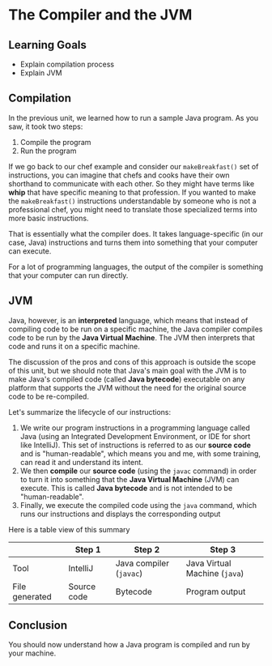 # The Compiler and the JVM

## Learning Goals

- Explain compilation process
- Explain JVM

## Compilation

In the previous unit, we learned how to run a sample Java program. As you saw,
it took two steps:

1. Compile the program
2. Run the program

If we go back to our chef example and consider our `makeBreakfast()` set of
instructions, you can imagine that chefs and cooks have their own shorthand to
communicate with each other. So they might have terms like **whip** that have
specific meaning to that profession. If you wanted to make the `makeBreakfast()`
instructions understandable by someone who is not a professional chef, you might
need to translate those specialized terms into more basic instructions.

That is essentially what the compiler does. It takes language-specific (in our
case, Java) instructions and turns them into something that your computer can
execute.

For a lot of programming languages, the output of the compiler is something that
your computer can run directly.

## JVM

Java, however, is an **interpreted** language, which means that instead of
compiling code to be run on a specific machine, the Java compiler compiles code
to be run by the **Java Virtual Machine**. The JVM then interprets that code and
runs it on a specific machine.

The discussion of the pros and cons of this approach is outside the scope of this
unit, but we should note that Java's main goal with the JVM is to make Java's
compiled code (called **Java bytecode**) executable on any platform that
supports the JVM without the need for the original source code to be re-compiled.

Let's summarize the lifecycle of our instructions:

1. We write our program instructions in a programming language called Java (using
   an Integrated Development Environment, or IDE for short like IntelliJ).
   This set of instructions is referred to as our **source code** and is
   "human-readable", which means you and me, with some training, can read it and
   understand its intent.
2. We then **compile** our **source code** (using the `javac` command) in order
   to turn it into something that the **Java Virtual Machine** (JVM) can execute.
   This is called **Java bytecode** and is not intended to be "human-readable".
3. Finally, we execute the compiled code using the `java` command, which runs
   our instructions and displays the corresponding output

Here is a table view of this summary

|                | Step 1      | Step 2                  | Step 3                        |
|----------------|-------------|-------------------------|-------------------------------|
| Tool           | IntelliJ    | Java compiler (`javac`) | Java Virtual Machine (`java`) |
| File generated | Source code | Bytecode                | Program output                |

## Conclusion

You should now understand how a Java program is compiled and run by your
machine.
